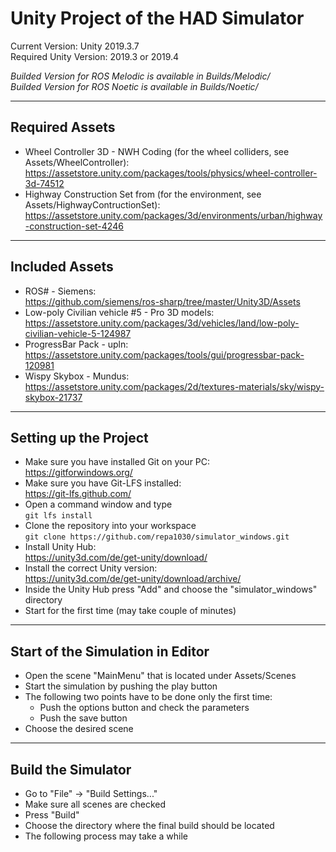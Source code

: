 # Unity Project of the HAD Simulator

Current Version: Unity 2019.3.7  
Required Unity Version: 2019.3 or 2019.4  

_Builded Version for ROS Melodic is available in Builds/Melodic/_  
_Builded Version for ROS Noetic is available in Builds/Noetic/_  

---
## Required Assets

* Wheel Controller 3D - NWH Coding (for the wheel colliders, see Assets/WheelController):  
<https://assetstore.unity.com/packages/tools/physics/wheel-controller-3d-74512>
* Highway Construction Set from  (for the environment, see Assets/HighwayContructionSet):  
<https://assetstore.unity.com/packages/3d/environments/urban/highway-construction-set-4246>

---
## Included Assets

* ROS# - Siemens:  
<https://github.com/siemens/ros-sharp/tree/master/Unity3D/Assets>
* Low-poly Civilian vehicle #5 - Pro 3D models:  
<https://assetstore.unity.com/packages/3d/vehicles/land/low-poly-civilian-vehicle-5-124987>
* ProgressBar Pack - upln:  
<https://assetstore.unity.com/packages/tools/gui/progressbar-pack-120981>
* Wispy Skybox - Mundus:  
<https://assetstore.unity.com/packages/2d/textures-materials/sky/wispy-skybox-21737>

---
## Setting up the Project

* Make sure you have installed Git on your PC:  
<https://gitforwindows.org/>
* Make sure you have Git-LFS installed:  
<https://git-lfs.github.com/>
* Open a command window and type  
`git lfs install`
* Clone the repository into your workspace  
`git clone https://github.com/repa1030/simulator_windows.git`
* Install Unity Hub:  
<https://unity3d.com/de/get-unity/download/>
* Install the correct Unity version:  
<https://unity3d.com/de/get-unity/download/archive/>
* Inside the Unity Hub press "Add" and choose the "simulator_windows" directory
* Start for the first time (may take couple of minutes)

---
## Start of the Simulation in Editor

* Open the scene "MainMenu" that is located under Assets/Scenes
* Start the simulation by pushing the play button
* The following two points have to be done only the first time:  
    * Push the options button and check the parameters
    * Push the save button
* Choose the desired scene

---
## Build the Simulator

* Go to "File" -> "Build Settings..."
* Make sure all scenes are checked
* Press "Build"
* Choose the directory where the final build should be located
* The following process may take a while